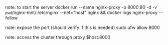 note: to start the server
docker run --name nginx-proxy -p 8000:80 -d -v `pwd`/nginx-mnt/:/etc/nginx --net="host" nginx && docker logs nginx-proxy --follow 

note: expose the port (should verify if this is needed)
sudo ufw allow 8000

note: access the cluster through proxy
$host:8000
